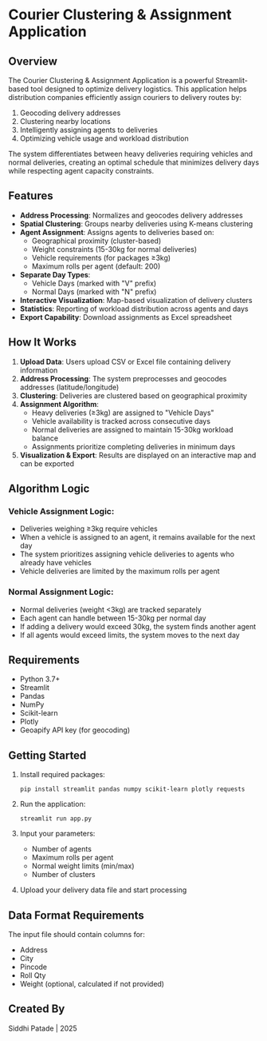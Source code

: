 # Courier Clustering & Assignment Application

## Overview

The Courier Clustering & Assignment Application is a powerful Streamlit-based tool designed to optimize delivery logistics. This application helps distribution companies efficiently assign couriers to delivery routes by:

1. Geocoding delivery addresses
2. Clustering nearby locations
3. Intelligently assigning agents to deliveries
4. Optimizing vehicle usage and workload distribution

The system differentiates between heavy deliveries requiring vehicles and normal deliveries, creating an optimal schedule that minimizes delivery days while respecting agent capacity constraints.

## Features

- **Address Processing**: Normalizes and geocodes delivery addresses
- **Spatial Clustering**: Groups nearby deliveries using K-means clustering
- **Agent Assignment**: Assigns agents to deliveries based on:
  - Geographical proximity (cluster-based)
  - Weight constraints (15-30kg for normal deliveries)
  - Vehicle requirements (for packages ≥3kg)
  - Maximum rolls per agent (default: 200)
- **Separate Day Types**: 
  - Vehicle Days (marked with "V" prefix)
  - Normal Days (marked with "N" prefix)
- **Interactive Visualization**: Map-based visualization of delivery clusters
- **Statistics**: Reporting of workload distribution across agents and days
- **Export Capability**: Download assignments as Excel spreadsheet

## How It Works

1. **Upload Data**: Users upload CSV or Excel file containing delivery information
2. **Address Processing**: The system preprocesses and geocodes addresses (latitude/longitude)
3. **Clustering**: Deliveries are clustered based on geographical proximity
4. **Assignment Algorithm**:
   - Heavy deliveries (≥3kg) are assigned to "Vehicle Days"
   - Vehicle availability is tracked across consecutive days
   - Normal deliveries are assigned to maintain 15-30kg workload balance
   - Assignments prioritize completing deliveries in minimum days
5. **Visualization & Export**: Results are displayed on an interactive map and can be exported

## Algorithm Logic

### Vehicle Assignment Logic:
- Deliveries weighing ≥3kg require vehicles
- When a vehicle is assigned to an agent, it remains available for the next day
- The system prioritizes assigning vehicle deliveries to agents who already have vehicles
- Vehicle deliveries are limited by the maximum rolls per agent

### Normal Assignment Logic:
- Normal deliveries (weight <3kg) are tracked separately
- Each agent can handle between 15-30kg per normal day
- If adding a delivery would exceed 30kg, the system finds another agent
- If all agents would exceed limits, the system moves to the next day

## Requirements
- Python 3.7+
- Streamlit
- Pandas
- NumPy
- Scikit-learn
- Plotly
- Geoapify API key (for geocoding)

## Getting Started

1. Install required packages:
   ```
   pip install streamlit pandas numpy scikit-learn plotly requests
   ```

2. Run the application:
   ```
   streamlit run app.py
   ```

3. Input your parameters:
   - Number of agents
   - Maximum rolls per agent
   - Normal weight limits (min/max)
   - Number of clusters

4. Upload your delivery data file and start processing

## Data Format Requirements

The input file should contain columns for:
- Address
- City
- Pincode
- Roll Qty
- Weight (optional, calculated if not provided)

## Created By
Siddhi Patade | 2025
